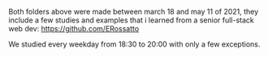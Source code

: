Both folders above were made between march 18 and may 11 of 2021, they include a few studies and examples that i learned from a senior full-stack web dev: https://github.com/ERossatto

We studied every weekday from 18:30 to 20:00 with only a few exceptions.
